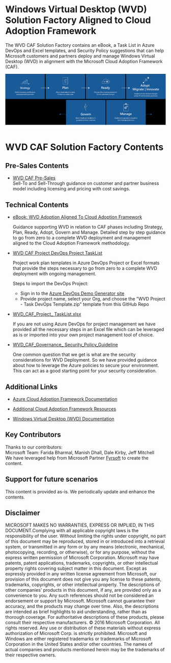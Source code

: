 # Windows Virtual Desktop (WVD) Solution Factory Aligned to Cloud Adoption Framework # 
The WVD CAF Solution Factory contains an eBook, a Task List in Azure DevOps  and Excel templates, and Security Policy suggestions that can help Microsoft customers and partners deploy and manage Windows Virtual Desktop (WVD) in alignment with the Microsoft Cloud Adoption Framework (CAF).  

 ![CAF](https://github.com/faridabharmal/WVD_CAF_SolutionFactory/blob/master/TechnicalEnablement/CAF.png)

# WVD CAF Solution Factory Contents

## Pre-Sales Contents    
 * [WVD CAF Pre-Sales](https://github.com/faridabharmal/WVD_CAF_SolutionFactory/blob/master/TechnicalEnablement)   
 Sell-To and Sell-Through guidance on customer and partner business model including licensing and pricing with cost savings.


## Technical Contents
*  [eBook: WVD Adoption Aligned To Cloud Adoption Framework](https://github.com/faridabharmal/WVD_CAF_SolutionFactory/tree/master/TechnicalEnablement)

   Guidance supporting WVD in relation to CAF phases including Strategy, Plan, Ready, Adopt, Govern and Manage. Detailed step by step guidance to go from zero to a complete WVD deployment and management aligned to the Cloud Adoption Framework methodology.  

*  [WVD CAF Project DevOps Project TaskList](https://github.com/faridabharmal/WVD_CAF_SolutionFactory/tree/master/TechnicalEnablement)

    Project work plan templates in Azure DevOps Project or Excel formats that provide the steps necessary to go from zero to a complete WVD deployment with ongoing management. 

    Steps to import the DevOps Project:  
    * Sign in to the [Azure DevOps Demo Generator site](https://azuredevopsdemogenerator.azurewebsites.net/)  
    * Provide project name, select your Org, and choose the "WVD Project - Task DevOps Template.zip" template from this GitHub Repo 

*  [WVD_CAF_Project_ TaskList.xlsx](https://github.com/faridabharmal/WVD_CAF_SolutionFactory/tree/master/TechnicalEnablement)

   If you are not using Azure DevOps for project management we have provided all the necessary steps in an Excel file which can be leveraged as is or imported into your own project management tool of choice.  

 
*  [WVD_CAF_Governance_ Security_Policy_Guideline](https://github.com/faridabharmal/WVD_CAF_SolutionFactory/tree/master/TechnicalEnablement)

   One common question that we get is what are the security considerations for WVD Deployment. So we have provided guidance about how to leverage the Azure policies to secure your environment. This can act as a good starting point for your security consideration. 

## Additional Links

 * [Azure Cloud Adoption Framework Documentation](https://azure.microsoft.com/en-us/cloud-adoption-framework)

 * [Additional Cloud Adoption Framework Resources](https://www.microsoft.com/azure/partners/b/enable/cloud-adoption-framework)

* [Windows Virtual Desktop (WVD) Documentation](https://docs.microsoft.com/en-us/azure/virtual-desktop/overview) 


## Key Contributors
Thanks to our contributors:  
Microsoft Team: Farida Bharmal, Manish Dhall, Dale Kirby, Jeff Mitchell   
We have leveraged help from Microsoft Partner [Fyrsoft](https://www.fyrsoft.com/) to create the content.

## Support for future scenarios
This content is provided as-is. We periodically update and enhance the contents. 


## Disclaimer  
MICROSOFT MAKES NO WARRANTIES, EXPRESS OR IMPLIED, IN THIS DOCUMENT.Complying with all applicable copyright laws is the responsibility of the user. Without limiting the rights under copyright, no part of this document may be reproduced, stored in or introduced into a retrieval system, or transmitted in any form or by any means (electronic, mechanical, photocopying, recording, or otherwise), or for any purpose, without the express written permission of Microsoft Corporation. Microsoft may have patents, patent applications, trademarks, copyrights, or other intellectual property rights covering subject matter in this document. Except as expressly provided in any written license agreement from Microsoft, our provision of this document does not give you any license to these patents, trademarks, copyrights, or other intellectual property. The descriptions of other companies’ products in this document, if any, are provided only as a convenience to you. Any such references should not be considered an endorsement or support by Microsoft. Microsoft cannot guarantee their accuracy, and the products may change over time. Also, the descriptions are intended as brief highlights to aid understanding, rather than as thorough coverage. For authoritative descriptions of these products, please consult their respective manufacturers. © 2016 Microsoft Corporation. All rights reserved. Any use or distribution of these materials without express authorization of Microsoft Corp. is strictly prohibited. Microsoft and Windows are either registered trademarks or trademarks of Microsoft Corporation in the United States and/or other countries. The names of actual companies and products mentioned herein may be the trademarks of their respective owners.

